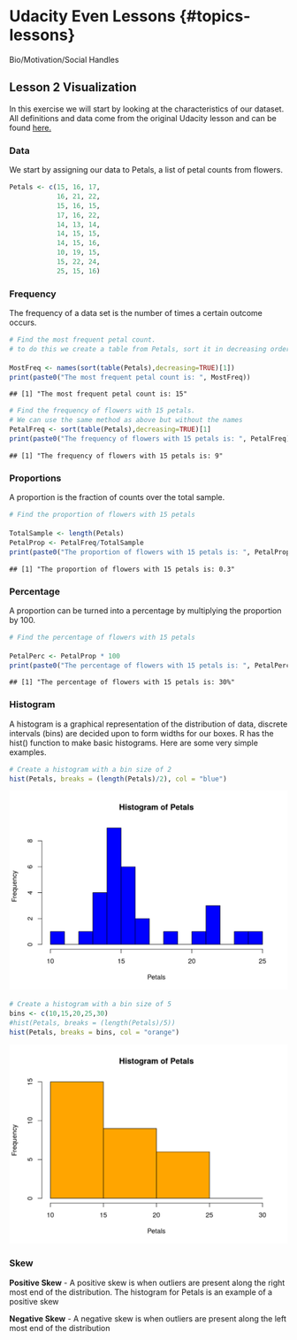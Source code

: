 # Udacity Even Lessons {#topics-lessons}

Bio/Motivation/Social Handles

## Lesson 2 Visualization

In this exercise we will start by looking at the characteristics of our dataset. All definitions and data come from the original Udacity lesson and can be found [here.](https://www.udacity.com/api/nodes/1480558581/supplemental_media/lesson2pdf/download "Lesson2.pdf")


### Data
We start by assigning our data to Petals, a list of petal counts from flowers.

```r
Petals <- c(15, 16, 17,
            16, 21, 22,
            15, 16, 15,
            17, 16, 22,
            14, 13, 14,
            14, 15, 15,
            14, 15, 16,
            10, 19, 15,
            15, 22, 24,
            25, 15, 16)
```


### Frequency
The frequency of a data set is the number of times a certain outcome occurs.


```r
# Find the most frequent petal count.
# to do this we create a table from Petals, sort it in decreasing order, and get the name of the first item.

MostFreq <- names(sort(table(Petals),decreasing=TRUE)[1])
print(paste0("The most frequent petal count is: ", MostFreq))
```

```
## [1] "The most frequent petal count is: 15"
```


```r
# Find the frequency of flowers with 15 petals.
# We can use the same method as above but without the names
PetalFreq <- sort(table(Petals),decreasing=TRUE)[1]
print(paste0("The frequency of flowers with 15 petals is: ", PetalFreq))
```

```
## [1] "The frequency of flowers with 15 petals is: 9"
```


### Proportions
A proportion is the fraction of counts over the total sample.


```r
# Find the proportion of flowers with 15 petals

TotalSample <- length(Petals)
PetalProp <- PetalFreq/TotalSample
print(paste0("The proportion of flowers with 15 petals is: ", PetalProp))
```

```
## [1] "The proportion of flowers with 15 petals is: 0.3"
```


### Percentage
A proportion can be turned into a percentage by multiplying the proportion by 100.


```r
# Find the percentage of flowers with 15 petals

PetalPerc <- PetalProp * 100
print(paste0("The percentage of flowers with 15 petals is: ", PetalPerc, "%"))
```

```
## [1] "The percentage of flowers with 15 petals is: 30%"
```


### Histogram
A histogram is a graphical representation of the distribution of data, discrete intervals (bins) are decided upon to form widths for our boxes. R has the hist() function to make basic histograms. Here are some very simple examples.


```r
# Create a histogram with a bin size of 2
hist(Petals, breaks = (length(Petals)/2), col = "blue")
```

<img src="lesson2_files/figure-html/unnamed-chunk-6-1.png" width="672" />


```r
# Create a histogram with a bin size of 5
bins <- c(10,15,20,25,30)
#hist(Petals, breaks = (length(Petals)/5))
hist(Petals, breaks = bins, col = "orange")
```

<img src="lesson2_files/figure-html/unnamed-chunk-7-1.png" width="672" />


### Skew
**Positive Skew** - A positive skew is when outliers are present along the right most end of the distribution. The histogram for Petals is an example of a positive skew

**Negative Skew** - A negative skew is when outliers are present along the left most end of the distribution
